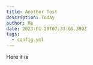 ```yaml
---
title: Another Test
description: Today
author: Me
date: 2023-01-29T07:33:09.390Z
tags:
  - config.yml
---
```

H﻿ere it is